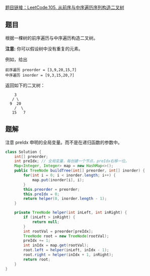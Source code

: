 [题目链接：LeetCode.105. 从前序与中序遍历序列构造二叉树](https://leetcode-cn.com/problems/construct-binary-tree-from-preorder-and-inorder-traversal/)

## 题目

根据一棵树的前序遍历与中序遍历构造二叉树。

**注意:**
你可以假设树中没有重复的元素。

例如，给出

```
前序遍历 preorder = [3,9,20,15,7]
中序遍历 inorder = [9,3,15,20,7]
```

返回如下的二叉树：

```
    3
   / \
  9  20
    /  \
   15   7
```

## 题解

注意 preIdx 申明的全局变量。而不是在递归函数的参数中。

```java
class Solution {
    int[] preorder;
    int preIdx; // 全局变量，每创建一个节点，preIdx右移一位。
    Map<Integer, Integer> map = new HashMap<>();
    public TreeNode buildTree(int[] preorder, int[] inorder) {
        for(int i = 0; i < inorder.length; i++) {
            map.put(inorder[i], i);
        }
        this.preorder = preorder;
        this.preIdx = 0;
        return helper(0, inorder.length - 1); 
    }

    private TreeNode helper(int inLeft, int inRight) {
        if (inLeft > inRight) {
            return null;
        }
        int rootVal = preorder[preIdx];
        TreeNode root = new TreeNode(rootVal);
        preIdx += 1;
        int inIdx = map.get(rootVal);
        root.left = helper(inLeft, inIdx - 1);
        root.right = helper(inIdx + 1, inRight);
        return root;
    }
}
```

